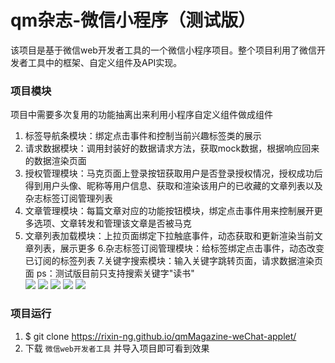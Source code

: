 
# qm杂志-微信小程序（测试版）
该项目是基于微信web开发者工具的一个微信小程序项目。整个项目利用了微信开发者工具中的框架、自定义组件及API实现。
 
### 项目模块
项目中需要多次复用的功能抽离出来利用小程序自定义组件做成组件
1. 标签导航条模块：绑定点击事件和控制当前兴趣标签类的展示
2. 请求数据模块：调用封装好的数据请求方法，获取mock数据，根据响应回来的数据渲染页面
3. 授权管理模块：马克页面上登录按钮获取用户是否登录授权情况，授权成功后得到用户头像、昵称等用户信息、获取和渲染该用户的已收藏的文章列表以及杂志标签订阅管理列表
4. 文章管理模块：每篇文章对应的功能按钮模块，绑定点击事件用来控制展开更多选项、文章转发和管理该文章是否被马克
5. 文章列表加载模块：上拉页面绑定下拉触底事件，动态获取和更新渲染当前文章列表，展示更多
6.杂志标签订阅管理模块：给标签绑定点击事件，动态改变已订阅的标签列表
7.关键字搜索模块：输入关键字跳转页面，请求数据渲染页面
ps：测试版目前只支持搜索关键字"读书"  
![](https://github.com/rixin-Ng/qmMagazine-weChat-applet/raw/master/showImg/1.png)
![](https://github.com/rixin-Ng/qmMagazine-weChat-applet/raw/master/showImg/2.png)
![](https://github.com/rixin-Ng/qmMagazine-weChat-applet/raw/master/showImg/4.png)
![](https://github.com/rixin-Ng/qmMagazine-weChat-applet/raw/master/showImg/5.png)
![](https://github.com/rixin-Ng/qmMagazine-weChat-applet/raw/master/showImg/6.png)  

### 项目运行
1. $ git clone https://rixin-ng.github.io/qmMagazine-weChat-applet/
2. 下载 `微信web开发者工具` 并导入项目即可看到效果
